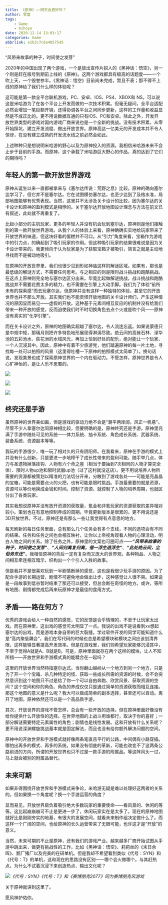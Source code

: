 ```yaml
---
title: 《原神》——明天会更好吗？
author: 零度
tags:
	- Game
	- mihoyo
date: 2020-12-14 13:03:17
categories: Game
abbrlink: e1b3c7c8a4057545
---
```


“风带来故事的种子，时间使之发芽”

<!-- more -->

2020年的中国出现了两个游戏，一个是放出宣传片招人的《黑神话：悟空》，另一个则是赶在版号到期前上线的《原神》。这两个游戏都具有极高的话题度——一个吹上天，一个毁誉参半。《黑神话：悟空》目前尚未完成，暂且不表；那不得不上线的原神给了我们什么样的体验呢？

这可能是第一款全平台联机游戏，PC、安卓、IOS、PS4、XBOX和 NS。可以说这是米哈游为了在各个平台上开发而做的一次技术积累。但毫无疑问，全平台适配必然会增加一笔巨额开销，还得协调各平台之间同步更新，这样的工作量和收益显然是不成正比的。更不用说数据互通的只有IOS、PC和安卓。除此之外，开发开放世界类型的游戏对国内游戏厂商来说也是一个全新的挑战。没有技术积累，从零开始踩坑、建立开发流程、做出开放世界。原神高达一亿美元的开发成本并不令人惊讶，在没有建立成熟的开发流水线之前必然会如此。

上述种种只是想说明米哈游的野心以及为原神投入的资源。我相信米哈游未来不会止步于目前的手游。而原神，这个承载了米哈游巨大野心的作品，真的达到了它们的期待吗？

## 年轻人的第一款开放世界游戏

原神从诞生以来一直都被拿来与《塞尔达传说：荒野之息》比较。原神的确向塞尔达学习了，但它并不是塞尔达。它在试图模仿塞尔达，也至少达到了及格水准，局部地图能够有优秀表现。当然，这里并不太涉及关卡设计的比较，因为塞尔达的关卡设计和原神的盈利模式是相悖的。关于塞尔达开放地图设计理念与方法在前文已有叙述，此处就不再重复了。



比起小部分的主机玩家，更多的年轻人并没有机会玩到塞尔达，原神则是他们接触到的第一款开放世界游戏。从我个人的体验上来看，原神确确实实地给玩家带来了开放世界的味道，但这块好看的蛋糕并不可口。从“引力”角度来看，宝箱作为游戏中的引力点，的确起到了吸引玩家的作用。但这种吸引玩家的结果很难说是因为关卡设计带来的。我更倾向于认为玩家是为了获取宝箱才被吸引，简言之就是主动地寻找而不是被动地吸引。



在原神的开放世界里，我们也很少见到形如神庙这样的解谜区域。如果有，那也是最低级的解谜方式，不需要任何思考。与之相应的则是限时战斗挑战和跑酷挑战。在这点上原神则完全地与塞尔达区分出来。毕竟比起做解谜挑战，战斗挑战和跑酷挑战并不需要花费太多的精力，也不需要在引擎上大动手脚。我们为了体验“前所未有的探索感”而去玩塞尔达，但原神并没有这样一种独特的体验，甚至它的开放世界也并不那么开放。其实我们也不能责怪开放地图的关卡设计师们，产生这种情况的原因显而易见——虚假的开放。这种基于元素间相互反应的机制并没有给我们带来一种开放的感觉，反而迫使我们时不时切换角色去点个火或是吹个风——原神没有真实的"化学引擎"。



而在关卡设计之外，原神的地图确实超越了塞尔达，令人流连忘返。如果说蒙德只是中规中矩，那璃月则把许多特色地形展现得淋漓尽致。绝云间的高耸石林、渌华池的五彩池水、荻花洲的水域风光，再加上恰到好处的配乐，绝对能让一个玩家、一个人沉浸其中。因此，原神中有着不少旅游党，他们踏遍原神的每一片土地，寻找每一处可以拍照的风景（这里得吐槽一下原神的拍照模式太简单了）。换句话说，发现美景也成了探索原神世界的一个内在驱动力。不管怎样，原神世界是令人心旷神怡的，是让人乐不思蜀的。

![](https://lingdu-picture.oss-cn-beijing.aliyuncs.com/img/2020107103215.png)

![](https://lingdu-picture.oss-cn-beijing.aliyuncs.com/img/20201213202035.png)

![](https://lingdu-picture.oss-cn-beijing.aliyuncs.com/img/20201213202318.png)



## 终究还是手游

虽然原神的世界美如画，但是游戏的驱动力绝不会是“潮平两岸阔，风正一帆悬”。尽管不少人拿塞尔达同原神相比较，但要明确的是，原神终究还是手游。原神里充满了手游中随处可见的系统——体力系统、抽卡系统、角色成长系统、武器系统、装备系统、资源副本等等。



我玩的手游很少，唯一玩了相对久的只有阴阳师。在我看来，原神在手游的模式上并没有什么创新，只是更进一步地榨干了成长性带来的盈利可能。随手举几点，体力与圣遗物掉落挂钩、人物有六个命之座（相当于要抽到7次相同的人物才算完全体）、限时人物up池和限时武器up池（过了这村就没这店）。更不用说培养人物所需要的资源都被策划以精准的刀法切分开来，分散到了游戏各处——可能是亮晶晶的宝箱，可能是需要点火的火把，也有可能是限时挑战。手游最重要的就是资源，资源可以等价地换成金钱和时间。控制了资源，就控制了人物的培养周期，也就区分出了各类玩家。



其实我想说原神并没有放开资源的获取量，氪金和非氪玩家的资源获取的差异相对较小。策划也在有意地控制养成的周期。毕竟更新版本是很累的，更不用说还是3D开放世界。不过，原神还是有那么一些让我觉得有点意思的地方。



每天刷新的每日任务里面，总有那么几个任务会有多个支线，不同的选项会有不同的结果。任务和任务之间也会相互映衬，让你以上帝视角观看人物的心理活动，明白人物之间的关系。除了任务之外，原神里的文案也可圈可点——***“风带来故事的种子，时间使之发芽”***、***“人间归离复归离，借一浮生逃浮生”***、***“此处绝云间，尘俗务东还”***。我相信原神的背后一定有复杂而又庞大的世界观，各种物品、人物之间相互牵连相互暗示，织构出一个个引人入胜的故事。



但是我并不是很喜欢玩到一半剧情断掉的感觉，这也是我很少玩手游的原因。为了配合手游的长期运营，剧情不可避免地会做出让步，这种感觉让人很不爽。如果说是一段故事到低谷暂时结束了那还可以接受，但总会断在奇怪的地方。或许，等所有地图、剧情都完成后再来玩原神才是最佳的食用方式。



## 矛盾——路在何方？

优秀的游戏会给人一种自然的感觉，它的反馈是合乎情理的，不至于让玩家太出戏。而在原神里，这出戏的感觉可太明显了一点。我说的出戏不是说看到xx想起塞尔达的出戏，而是游戏本身自带的巨大裂缝。学过软件开发的同学可能知道什么是“高内聚低耦合”，我们在写代码的时候也总是希望模块和模块之间应该划清界限，这样能够显著提高开发效率。但是在游戏里，我们则希望玩家能够沉浸其中，不至于觉得A就是A、B就是B。可是，原神里面就存在两个这样的模块，让人不知所措——开放世界和手游模式真的能糅合在一起吗？



这里的开放世界当然特指塞尔达式。当你翻山越岭从一个地方到另一个地方，只是为了开一个个宝箱、杀几种特定的怪、获取一些成长所需的资源的时候，会不会突然意识到这个地图只不过是给了你一个可以自由奔跑、欣赏风景、获取资源的空间？这个空间和你的角色、角色的养成仅仅只是通过简单的资源获取而相互连接。那这个地图的意义是什么呢？我大可以做成简单的副本选择，甚至还可以自动。离开了地图，原神依然还可以是一个高品质手游。



其次，开放世界的游戏不管怎样，总会有一些开放的选择。但在原神里面好像没有给你提供什么开放性的选择。在世界地图的上战斗用谁都行，取决于你的喜好；一部分解谜需要特定元素属性的角色；剧情也是线性发展。这和开放有什么关系呢？更不用说深渊螺旋挑战基本就是固定解法，而且也没有给你额外解决问题的空间。



原神中的开放世界和手游模式就好像两条笔直且平行的公路，中间偶有小路穿插。哪怕出再多的模式、再多的系统，如果没有彻底的革新，可能也改变不了这两条公路前进的方向，所谓的开放世界也只不过是一款手游的附属品。等这阵风头一过，马上就会被别的附属品替代。



## 未来可期

如果非得围绕开放世界和手游模式来争论，米哈游无疑是难以处理好这两者的关系的。但如果换一个角度呢？换一个手游运营的角度？



显而易见，开放世界肩负着吸引绝大多数玩家的重要使命——看风景的、休闲的等等。这比起崩崩崩可不止是更进一步了，休闲玩家实在是太多了。现在的原神地图就好比是刚刚夯实的地基，有很大的发展空间，就看未来制作组决定做什么了。而这样一个广阔的空间，也给原神的长久运营带来了无限可能，也许这才是“开放”的意义。



当然，未来可期的不止是原神，还有我们的游戏产业。越来越多厂商开始试图从手游中跳出来，做更有挑战性的工作，比如《黑神话：悟空》、莉莉丝的《末日余晖》、鹅厂猪厂以及完美的在研单机。但是我却不希望看到类似《代号：SYN》和《代号：T》的单机，这和现在的思路没有区别——哪个会火做哪个。与其赶热点，为什么不试着沉浸下来创造热点、输出文化呢？

![](https://lingdu-picture.oss-cn-beijing.aliyuncs.com/img/photomode_12122020_150402.png)_《代号：SYN》《代号：T》和《赛博朋克2077》同为赛博朋克风游戏_



关于原神就讲到这里了。

愿风神护佑你。
